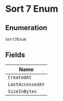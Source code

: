 
# Sort 7 Enum

## Enumeration

`Sort7Enum`

## Fields

| Name |
|  --- |
| `CreatedAt` |
| `LastAccessedAt` |
| `SizeInBytes` |

